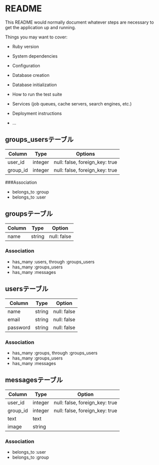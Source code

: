 # README

This README would normally document whatever steps are necessary to get the
application up and running.

Things you may want to cover:

* Ruby version

* System dependencies

* Configuration

* Database creation

* Database initialization

* How to run the test suite

* Services (job queues, cache servers, search engines, etc.)

* Deployment instructions

* ...

## groups_usersテーブル

|Column|Type|Options|
|------|----|-------|
|user_id|integer|null: false, foreign_key: true|
|group_id|integer|null: false, foreign_key: true|

###Association
- belongs_to :group
- belongs_to :user

## groupsテーブル

|Column|Type|Option|
|------|----|------|
|name|string|null: false|

### Association
- has_many :users, through :groups_users
- has_many :groups_users
- has_many :messages

## usersテーブル

|Column|Type|Option|
|------|----|------|
|name|string|null: false|
|email|string|null: false|
|password|string|null: false|


### Association
- has_many :groups, through :groups_users
- has_many :groups_users
- has_many :messages

## messagesテーブル

|Column|Type|Option|
|------|----|------|
|user_id|integer|null: false, foreign_key: true|
|group_id|integer|null: false, foreign_key: true|
|text|text||
|image|string||

### Association
- belongs_to :user
- belongs_to :group
